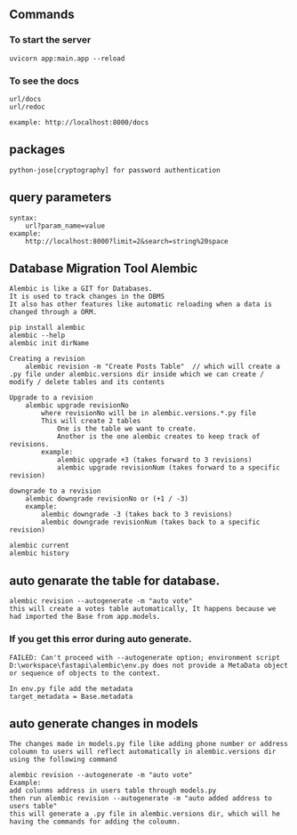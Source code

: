 ## Commands

### To start the server
    uvicorn app:main.app --reload

### To see the docs
    url/docs
    url/redoc

    example: http://localhost:8000/docs

## packages
    python-jose[cryptography] for password authentication

## query parameters
    syntax:
        url?param_name=value
    example:
        http://localhost:8000?limit=2&search=string%20space

## Database Migration Tool Alembic
    Alembic is like a GIT for Databases.
    It is used to track changes in the DBMS
    It also has other features like automatic reloading when a data is changed through a ORM.

    pip install alembic
    alembic --help
    alembic init dirName

    Creating a revision
        alembic revision -m "Create Posts Table"  // which will create a .py file under alembic.versions dir inside which we can create / modify / delete tables and its contents

    Upgrade to a revision
        alembic upgrade revisionNo
            where revisionNo will be in alembic.versions.*.py file
            This will create 2 tables
                One is the table we want to create.
                Another is the one alembic creates to keep track of revisions.
            example:
                alembic upgrade +3 (takes forward to 3 revisions)
                alembic upgrade revisionNum (takes forward to a specific revision)

    downgrade to a revision
        alembic downgrade revisionNo or (+1 / -3)
        example:
            alembic downgrade -3 (takes back to 3 revisions)
            alembic downgrade revisionNum (takes back to a specific revision)

    alembic current
    alembic history

## auto genarate the table for database.
    alembic revision --autogenerate -m "auto vote"
    this will create a votes table automatically, It happens because we had imported the Base from app.models.

### If you get this error during auto generate.
    FAILED: Can't proceed with --autogenerate option; environment script D:\workspace\fastapi\alembic\env.py does not provide a MetaData object or sequence of objects to the context.

    In env.py file add the metadata
    target_metadata = Base.metadata

## auto generate changes in models

    The changes made in models.py file like adding phone number or address coloumn to users will reflect automatically in alembic.versions dir using the following command
    
    alembic revision --autogenerate -m "auto vote"
    Example:
    add colunms address in users table through models.py
    then run alembic revision --autogenerate -m "auto added address to users table"
    this will generate a .py file in alembic.versions dir, which will he having the commands for adding the coloumn.